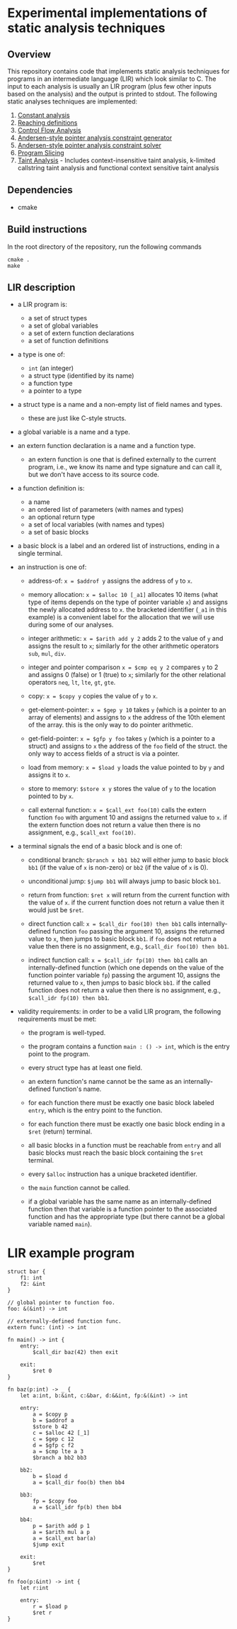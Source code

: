 # Experimental implementations of static analysis techniques

## Overview

This repository contains code that implements static analysis techniques for programs in an intermediate language (LIR) which look similar to C. The input to each analysis is usually an LIR program (plus few other inputs based on the analysis) and the output is printed to stdout. The following static analyses techniques are implemented:
1. [Constant analysis](https://github.com/SwathiSBhat/Static-program-analysis-techniques/tree/main/constant-analysis)
2. [Reaching definitions](https://github.com/SwathiSBhat/Static-program-analysis-techniques/tree/main/reaching-defn)
3. [Control Flow Analysis](https://github.com/SwathiSBhat/Static-program-analysis-techniques/tree/main/control-flow-analysis)
4. [Andersen-style pointer analysis constraint generator](https://github.com/SwathiSBhat/Static-program-analysis-techniques/tree/main/constraint-generator)
5. [Andersen-style pointer analysis constraint solver](https://github.com/SwathiSBhat/Static-program-analysis-techniques/tree/main/pointer-analysis)
6. [Program Slicing](https://github.com/SwathiSBhat/Static-program-analysis-techniques/tree/main/program-dependence-graph)
7. [Taint Analysis](https://github.com/SwathiSBhat/Static-program-analysis-techniques/tree/main/taint-analysis) - Includes context-insensitive taint analysis, k-limited callstring taint analysis and functional context sensitive taint analysis

## Dependencies

- cmake

## Build instructions

In the root directory of the repository, run the following commands
```
cmake .
make
```

## LIR description

- a LIR program is:

    - a set of struct types
    - a set of global variables
    - a set of extern function declarations
    - a set of function definitions

- a type is one of:

    - `int` (an integer)
    - a struct type (identified by its name)
    - a function type
    - a pointer to a type

- a struct type is a name and a non-empty list of field names and types.

    - these are just like C-style structs.

- a global variable is a name and a type.

- an extern function declaration is a name and a function type.

    - an extern function is one that is defined externally to the current program, i.e., we know its name and type signature and can call it, but we don't have access to its source code.

- a function definition is:

    - a name
    - an ordered list of parameters (with names and types)
    - an optional return type
    - a set of local variables (with names and types)
    - a set of basic blocks

- a basic block is a label and an ordered list of instructions, ending in a single terminal.

- an instruction is one of:

    - address-of: `x = $addrof y` assigns the address of `y` to `x`.

    - memory allocation: `x = $alloc 10 [_a1]` allocates 10 items (what type of items depends on the type of pointer variable `x`) and assigns the newly allocated address to `x`. the bracketed identifier (`_a1` in this example) is a convenient label for the allocation that we will use during some of our analyses.

    - integer arithmetic: `x = $arith add y 2` adds 2 to the value of `y` and assigns the result to `x`; similarly for the other arithmetic operators `sub`, `mul`, `div`.
    
    - integer and pointer comparison `x = $cmp eq y 2` compares `y` to 2 and assigns 0 (false) or 1 (true) to `x`; similarly for the other relational operators `neq`, `lt`, `lte`, `gt`, `gte`.

    - copy: `x = $copy y` copies the value of `y` to `x`.

    - get-element-pointer: `x = $gep y 10` takes `y` (which is a pointer to an array of elements) and assigns to `x` the address of the 10th element of the array. this is the only way to do pointer arithmetic.

    - get-field-pointer: `x = $gfp y foo` takes `y` (which is a pointer to a struct) and assigns to `x` the address of the `foo` field of the struct. the only way to access fields of a struct is via a pointer.

    - load from memory: `x = $load y` loads the value pointed to by `y` and assigns it to `x`.

    - store to memory: `$store x y` stores the value of `y` to the location pointed to by `x`.

    - call external function: `x = $call_ext foo(10)` calls the extern function `foo` with argument 10 and assigns the returned value to `x`. if the extern function does not return a value then there is no assignment, e.g., `$call_ext foo(10)`.

- a terminal signals the end of a basic block and is one of:

    - conditional branch: `$branch x bb1 bb2` will either jump to basic block `bb1` (if the value of `x` is non-zero) or `bb2` (if the value of `x` is 0).

    - unconditional jump: `$jump bb1` will always jump to basic block `bb1`.

    - return from function: `$ret x` will return from the current function with the value of `x`. if the current function does not return a value then it would just be `$ret`.

    - direct function call: `x = $call_dir foo(10) then bb1` calls internally-defined function `foo` passing the argument 10, assigns the returned value to `x`, then jumps to basic block `bb1`. if `foo` does not return a value then there is no assignment, e.g., `$call_dir foo(10) then bb1`.

    - indirect function call: `x = $call_idr fp(10) then bb1` calls an internally-defined function (which one depends on the value of the function pointer variable `fp`) passing the argument 10, assigns the returned value to `x`, then jumps to basic block `bb1`. if the called function does not return a value then there is no assignment, e.g., `$call_idr fp(10) then bb1`.

- validity requirements: in order to be a valid LIR program, the following requirements must be met:

    - the program is well-typed.

    - the program contains a function `main : () -> int`, which is the entry point to the program.

    - every struct type has at least one field.

    - an extern function's name cannot be the same as an internally-defined function's name.

    - for each function there must be exactly one basic block labeled `entry`, which is the entry point to the function.

    - for each function there must be exactly one basic block ending in a `$ret` (return) terminal.

    - all basic blocks in a function must be reachable from `entry` and all basic blocks must reach the basic block containing the `$ret` terminal.

    - every `$alloc` instruction has a unique bracketed identifier.

    - the `main` function cannot be called.

    - if a global variable has the same name as an internally-defined function then that variable is a function pointer to the associated function and has the appropriate type (but there cannot be a global variable named `main`).

# LIR example program

```
struct bar {
    f1: int
    f2: &int
}

// global pointer to function foo.
foo: &(&int) -> int

// externally-defined function func.
extern func: (int) -> int

fn main() -> int {
    entry:
        $call_dir baz(42) then exit

    exit:
        $ret 0
}

fn baz(p:int) -> _ {
    let a:int, b:&int, c:&bar, d:&&int, fp:&(&int) -> int

    entry:
        a = $copy p
        b = $addrof a
        $store b 42
        c = $alloc 42 [_1]
        c = $gep c 12
        d = $gfp c f2
        a = $cmp lte a 3
        $branch a bb2 bb3

    bb2:
        b = $load d
        a = $call_dir foo(b) then bb4

    bb3:
        fp = $copy foo
        a = $call_idr fp(b) then bb4

    bb4:
        p = $arith add p 1
        a = $arith mul a p
        a = $call_ext bar(a)
        $jump exit

    exit:
        $ret
}

fn foo(p:&int) -> int {
    let r:int

    entry:
        r = $load p
        $ret r
}
```


